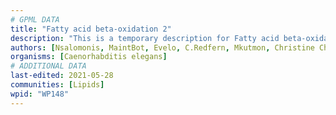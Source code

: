 ```yaml
---
# GPML DATA
title: "Fatty acid beta-oxidation 2"
description: "This is a temporary description for Fatty acid beta-oxidation 2"
authors: [Nsalomonis, MaintBot, Evelo, C.Redfern, Mkutmon, Christine Chichester, Eweitz, Fehrhart, DeSl]
organisms: [Caenorhabditis elegans]
# ADDITIONAL DATA
last-edited: 2021-05-28
communities: [Lipids]
wpid: "WP148"
---
```

